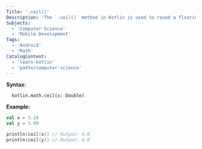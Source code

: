 ```yaml
---
Title: '.ceil()'
Description: 'The `.ceil()` method in Kotlin is used to round a floating-point number up to the nearest integer.'
Subjects:
  - 'Computer Science'
  - 'Mobile Development'
Tags:
  - 'Android'
  - 'Math'
CatalogContent:
  - 'learn-kotlin'
  - 'paths/computer-science'
---
```


**Syntax:** 
```pseudo
  kotlin.math.ceil(x: Double)
```

**Example:** 
```kotlin
val x = 3.14
val y = 3.99

println(ceil(x)) // Output: 4.0
println(ceil(y)) // Output: 4.0

```